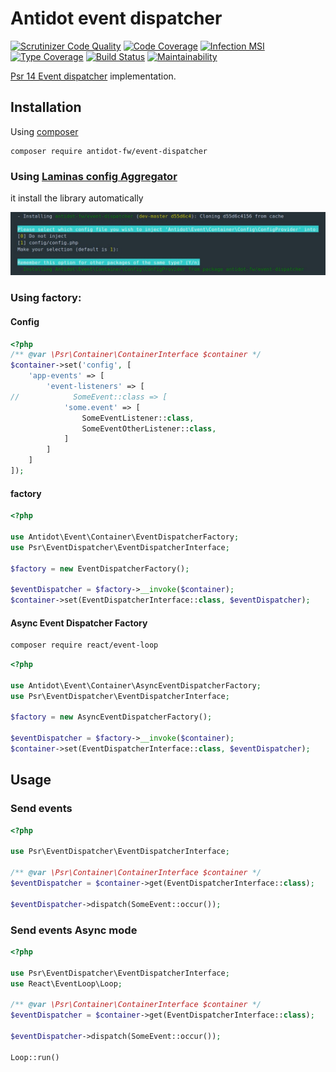 # Antidot event dispatcher

[![Scrutinizer Code Quality](https://scrutinizer-ci.com/g/antidot-framework/antidot-event-dispatcher/badges/quality-score.png?b=master)](https://scrutinizer-ci.com/g/antidot-framework/antidot-event-dispatcher/?branch=master)
[![Code Coverage](https://scrutinizer-ci.com/g/antidot-framework/antidot-event-dispatcher/badges/coverage.png?b=master)](https://scrutinizer-ci.com/g/antidot-framework/antidot-event-dispatcher/?branch=master)
[![Infection MSI](https://badge.stryker-mutator.io/github.com/antidot-framework/antidot-event-dispatcher/3.x.x)](https://infection.github.io)
[![Type Coverage](https://shepherd.dev/github/antidot-framework/antidot-event-dispatcher/coverage.svg)](https://shepherd.dev/github/antidot-framework/antidot-event-dispatcher)
[![Build Status](https://scrutinizer-ci.com/g/antidot-framework/antidot-event-dispatcher/badges/build.png?b=master)](https://scrutinizer-ci.com/g/antidot-framework/antidot-event-dispatcher/build-status/3.x.x)
[![Maintainability](https://api.codeclimate.com/v1/badges/6568ab3621bae2850e6d/maintainability)](https://codeclimate.com/github/kpicaza/antidot-event-dispatcher/maintainability)

[Psr 14 Event dispatcher](https://github.com/php-fig/event-dispatcher) implementation.

## Installation

Using [composer](https://getcomposer.org/download/)

````
composer require antidot-fw/event-dispatcher
````

### Using [Laminas config Aggregator](https://docs.laminas.dev/laminas-config-aggregator/)

it install the library automatically

![install](./docs/install.jpg)

### Using factory:

#### Config

````php
<?php
/** @var \Psr\Container\ContainerInterface $container */
$container->set('config', [
    'app-events' => [
        'event-listeners' => [
//            SomeEvent::class => [
            'some.event' => [
                SomeEventListener::class,
                SomeEventOtherListener::class,
            ]
        ]
    ]
]);
````
#### factory

````php
<?php

use Antidot\Event\Container\EventDispatcherFactory;
use Psr\EventDispatcher\EventDispatcherInterface;

$factory = new EventDispatcherFactory();

$eventDispatcher = $factory->__invoke($container);
$container->set(EventDispatcherInterface::class, $eventDispatcher);
````

#### Async Event Dispatcher Factory



```bash
composer require react/event-loop
```

````php
<?php

use Antidot\Event\Container\AsyncEventDispatcherFactory;
use Psr\EventDispatcher\EventDispatcherInterface;

$factory = new AsyncEventDispatcherFactory();

$eventDispatcher = $factory->__invoke($container);
$container->set(EventDispatcherInterface::class, $eventDispatcher);
````

## Usage

### Send events

```php
<?php

use Psr\EventDispatcher\EventDispatcherInterface;

/** @var \Psr\Container\ContainerInterface $container */
$eventDispatcher = $container->get(EventDispatcherInterface::class);

$eventDispatcher->dispatch(SomeEvent::occur());
```

### Send events Async mode

```php
<?php

use Psr\EventDispatcher\EventDispatcherInterface;
use React\EventLoop\Loop;

/** @var \Psr\Container\ContainerInterface $container */
$eventDispatcher = $container->get(EventDispatcherInterface::class);

$eventDispatcher->dispatch(SomeEvent::occur());

Loop::run()
```
